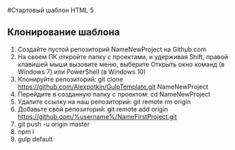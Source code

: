 #Стартовый шаблон HTML 5
## Клонирование шаблона
1. Создайте пустой репозиторий NameNewProject на Github.com
2. На своем ПК откройте папку с проектами, и удерживая Shift, правой клавишей мыши вызовите меню, выберите Открыть окно команд (в Windows 7) или PowerShell (в Windows 10)
3. Клонируйте репозиторий: git clone https://github.com/Alexpotkin/GulpTemplate.git NameNewProject
4. Перейдите в созданную папку с проектом: cd NameNewProject
5. Удалите ссылку на наш репозиторий: git remote rm origin
6. Добавьте свой репозиторий: git remote add origin https://github.com/%username%/NameFirstProject.git
7. git push -u origin master
8. npm i
9. gulp default